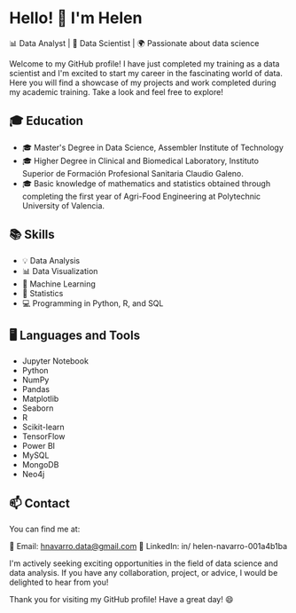 # Hello! 👋 I'm Helen 

📊 Data Analyst | 🧪 Data Scientist | 🌍 Passionate about data science

Welcome to my GitHub profile! I have just completed my training as a data scientist and I'm excited to start my career in the fascinating world of data. Here you will find a showcase of my projects and work completed during my academic training. Take a look and feel free to explore!

## 🎓 Education
- 🎓 Master's Degree in Data Science, Assembler Institute of Technology
- 🎓 Higher Degree in Clinical and Biomedical Laboratory, Instituto Superior de Formación Profesional Sanitaria Claudio Galeno.
- 🎓 Basic knowledge of mathematics and statistics obtained through completing the first year of Agri-Food Engineering at Polytechnic University of Valencia.

## 📚 Skills
- 💡 Data Analysis
- 📊 Data Visualization
- 🤖 Machine Learning
- 🧮 Statistics
- 💻 Programming in Python, R, and SQL


## 🖥️ Languages and Tools
- Jupyter Notebook
- Python
- NumPy
- Pandas
- Matplotlib
- Seaborn
- R
- Scikit-learn
- TensorFlow
- Power BI
- MySQL
- MongoDB
- Neo4j

## 📫 Contact
You can find me at:

📧 Email: hnavarro.data@gmail.com
💼 LinkedIn: in/ helen-navarro-001a4b1ba

I'm actively seeking exciting opportunities in the field of data science and data analysis. If you have any collaboration, project, or advice, I would be delighted to hear from you!

Thank you for visiting my GitHub profile! Have a great day! 😄
